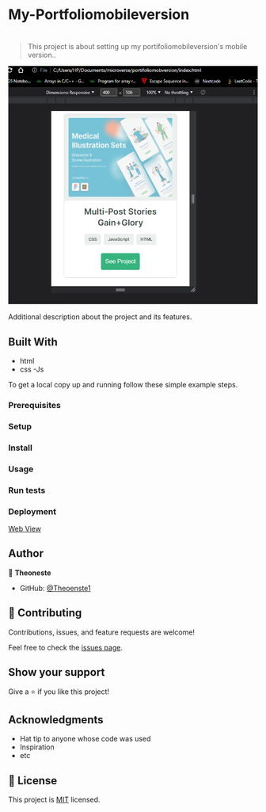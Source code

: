 # My-Portfoliomobileversion

#

> This project is about setting up my portifoliomobileversion's mobile version..

![setup m-version skeleton](./pic.png)

Additional description about the project and its features.

## Built With

- html
- css
-Js

To get a local copy up and running follow these simple example steps.

### Prerequisites

### Setup

### Install

### Usage

### Run tests

### Deployment

[Web View](https://Theoneste1.github.io/portifoliomobileversion/)

## Author

👤 **Theoneste**

- GitHub: [@Theoenste1](https://github.com/Theoneste1)

## 🤝 Contributing

Contributions, issues, and feature requests are welcome!

Feel free to check the [issues page](../../issues/).

## Show your support

Give a ⭐️ if you like this project!

## Acknowledgments

- Hat tip to anyone whose code was used
- Inspiration
- etc

## 📝 License

This project is [MIT](./MIT.md) licensed.
